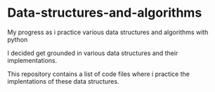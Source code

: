 # Data-structures-and-algorithms
My progress as i practice various data structures and algorithms with python

I decided get grounded in various data structures and their implementations. 

This repository contains a list of code files where i practice the implentations of these data structures.
